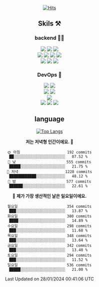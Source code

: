 <div align="center">

[![Hits](https://hits.seeyoufarm.com/api/count/incr/badge.svg?url=https%3A%2F%2Fgithub.com%2Fzxcv9203%2Fhit-counter&count_bg=%23FF7272&title_bg=%23324C2E&icon=codeigniter.svg&icon_color=%23DD5B5B&title=%EB%B0%A9%EB%AC%B8%EC%9E%90&edge_flat=false)](https://hits.seeyoufarm.com)
  
## Skils ⚒️
### backend 🧑‍💻
  
<img src="https://img.shields.io/badge/Java-FF6600?style=flat-square&logo=buymeacoffee&logoColor=white"/>
<img src="https://img.shields.io/badge/Go-0099FF?style=flat-square&logo=go&logoColor=white"/>
<img src="https://img.shields.io/badge/Kotlin-7F52FF?style=flat-square&logo=kotlin&logoColor=white"/>
  
  
<br />
  
<img src="https://img.shields.io/badge/Spring-339933?style=flat-square&logo=Spring&logoColor=white"/>
<img src="https://img.shields.io/badge/Spring Boot-339933?style=flat-square&logo=Spring Boot&logoColor=white"/>
<img src="https://img.shields.io/badge/Spring Security-339933?style=flat-square&logo=Spring Security&logoColor=white"/>
  
<img src="https://img.shields.io/badge/Spring Data JPA-339933?style=flat-square&logo=Hibernate&logoColor=white"/>

<br />
  
  <img src="https://img.shields.io/badge/mysql-0099FF?style=flat-square&logo=mysql&logoColor=white"/>
  <img src="https://img.shields.io/badge/mariadb-0099FF?style=flat-square&logo=mariadb&logoColor=white"/>
  <img src="https://img.shields.io/badge/mongoDB-47A248?style=flat-square&logo=mongodb&logoColor=white"/>
  
  
### DevOps 🚀
  
  <img src="https://img.shields.io/badge/docker-2496ED?style=flat-square&logo=docker&logoColor=white"/>
  <img src="https://img.shields.io/badge/kubernetes-326CE5?style=flat-square&logo=kubernetes&logoColor=white"/>
  
  <br />
  
  <img src="https://img.shields.io/badge/Github Actions-2088FF?style=flat-square&logo=githubactions&logoColor=white"/>
  <img src="https://img.shields.io/badge/Jenkins-D24939?style=flat-square&logo=jenkins&logoColor=white"/>
  
  
  <br />
  <img src="https://img.shields.io/badge/terraform-7B42BC?style=flat-square&logo=terraform&logoColor=white"/>
  
  <br />
  <img src="https://img.shields.io/badge/Amazon AWS-232F3E?style=flat-square&logo=Amazon AWS&logoColor=white"/>

  <img src="https://img.shields.io/badge/GCP-4285F4?style=flat-square&logo=googlecloud&logoColor=white"/>
  <img src="https://img.shields.io/badge/NCP-03C75A?style=flat-square&logo=naver&logoColor=white"/>
  
  
## language

[![Top Langs](https://github-readme-stats.vercel.app/api/top-langs/?username=zxcv9203&hide=html&exclude_repo=zxcv9203.github.io,golB&theme=grate-gatsby)](https://github.com/zxcv9203/github-readme-stats)
  
<!--START_SECTION:waka-->
**저는 저녁형 인간이에요. 🦉** 

```text
🌞 아침                     192 commits         ██░░░░░░░░░░░░░░░░░░░░░░░   07.52 % 
🌆 낮　                     555 commits         █████░░░░░░░░░░░░░░░░░░░░   21.75 % 
🌃 저녁                     1228 commits        ████████████░░░░░░░░░░░░░   48.12 % 
🌙 밤　                     577 commits         ██████░░░░░░░░░░░░░░░░░░░   22.61 % 
```
📅 **제가 가장 생산적인 날은 일요일이에요.** 

```text
월요일                      354 commits         ███░░░░░░░░░░░░░░░░░░░░░░   13.87 % 
화요일                      380 commits         ████░░░░░░░░░░░░░░░░░░░░░   14.89 % 
수요일                      298 commits         ███░░░░░░░░░░░░░░░░░░░░░░   11.68 % 
목요일                      348 commits         ███░░░░░░░░░░░░░░░░░░░░░░   13.64 % 
금요일                      342 commits         ███░░░░░░░░░░░░░░░░░░░░░░   13.40 % 
토요일                      294 commits         ███░░░░░░░░░░░░░░░░░░░░░░   11.52 % 
일요일                      536 commits         █████░░░░░░░░░░░░░░░░░░░░   21.00 % 
```



 Last Updated on 28/01/2024 00:41:06 UTC
<!--END_SECTION:waka-->
  
</div>

